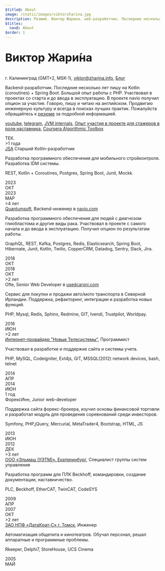 ```yaml
---
$title@: About
image: /static/images/viktorzharina.jpg
description: Резюме. Виктор Жарина. web-разработчик. Последние несколько лет пишу на Kotlin, до этого неколько лет писал на PHP.
$titles:
  nav@: About
$order: 1
---
```


<p style="font-size: 36px; font-weight: bold;">Виктор Жари&#x301;на</p> 
г. Калининград (GMT+2, MSK-1), <a href="mailto:viktor@zharina.info">viktor@zharina.info</a>, <a href="/about/">Блог</a>

Backend-разработчик. Последние несколько лет пишу на Kotlin (coroutines) + Spring Boot. Большой опыт работы с PHP. Участвовал в проектах со старта и до ввода в эксплуатацию. В проекте navio получил опцион за участие. Говорю, пишу и читаю на английском. Продвигаю инженерную культуру и всегда в поисках лучших практик. Пожалуйста обращайтесь к <a href="https://viktor.zharina.info/static/attachments/complete_resume.pdf">резюме</a> за подробной информацией.

[youtube](https://www.youtube.com/@radiopapus), [telegram](https://t.me/radiopapus), [JVM internals](https://habr.com/ru/articles/739338/), [Опыт участия в проекте для стажеров в роли наставника](https://habr.com/ru/articles/346248/), [Coursera Algorithmic Toolbox](/static/images/coursera/cert.png)

<div class="timeline">
    <div class="row">
        <div class="points">
            <div class="point">
                <div class="year">ТЕК.</div>
                <div class="month"></div>
            </div>
            <div class="line__solid"></div>
            <div class="point__interval">
                <div class="year">>1 года</div>
            </div>
            <div class="line__solid">
                <div class="details">
                    <div class="details__title--main"><a href="//https://jsa-group.ru/">JSA</a> Старший Kotlin-разработчик</div>
                    <p class="details__text">Разработка программного обеспечения для мобильного стройконтроля. Разработка IDM системы.</p>
                    <p class="details__skill">REST, Kotlin + Coroutines, Postgres, Spring Boot, Junit, Mockk.</p>
                </div>
            </div>
            <div class="point">
                <div class="year">2023</div>
                <div class="month">ОКТ</div>
            </div>
            <div class="line__grey"></div>
        </div>
    </div>
    <div class="row">
        <div class="points">
            <div class="point">
                <div class="year">2023</div>
                <div class="month">МАР</div>
            </div>
            <div class="line__solid"></div>
            <div class="point__interval">
                <div class="year">>4 лет</div>
            </div>
            <div class="line__solid">
                <div class="details">
                    <div class="details__title--main"><a href="//www.quantumsoft.pro">Quantumsoft</a>, Backend-инженер в <a href="//navio.com">navio.com</a></div>
                    <p class="details__text">Разработка программного обеспечения для людей с диагнозом глиобластома и другие виды рака. Участвовал в проекте с самого начала и до ввода в эксплуатацию. Получил опцион по результатам работы.</p>
                    <p class="details__skill">GraphQL, REST, Kafka, Postgres, Redis, Elasticsearch, Spring Boot, Hibernate, Junit, Kotlin, Twilio, CopperCRM, Datadog, Sentry, Slack, Jira.</p>
                </div>
            </div>
            <div class="point">
                <div class="year">2018</div>
                <div class="month">ОКТ</div>
            </div>
            <div class="line__grey"></div>
        </div>
    </div>
    <div class="row">
        <div class="points">
            <div class="point">
                <div class="year">2018</div>
                <div class="month">ОКТ</div>
            </div>
            <div class="line__solid"></div>
            <div class="point__interval">
                <div class="year">>2 лет</div>
            </div>
            <div class="line__solid">
                <div class="details">
                    <div class="details__title--main">Ofte, Senior Web Developer в <a href="//usedcarsni.com">usedcarsni.com</a></div> 
                    <p class="details__text">Сервис для покупки и продажи авто/мото транспорта в Северной Ирландии. Поддержка, рефакторинг, интеграции и разработка новых функций.</p>
                    <p class="details__skill">PHP, Mysql, Redis, Sphinx, Redmine, GIT, Ivendi, Trustpilot, Worldpay.</p>
                </div>
            </div>
        </div>
    </div>
    <div class="row">
        <div class="points">
            <div class="point">
                <div class="year">2016</div>
                <div class="month">ИЮН</div>
            </div>
            <div class="line__solid"></div>
            <div class="point__interval">
                <div class="year">>2 лет</div>
            </div>
            <div class="line__solid">
                <div class="details">
                    <div class="details__title--main"><a href="//nts.su">Интернет-провайдер "Новые Телесистемы"</a>, Программист</div>
                    <p class="details__text">Участвовал в разработке и поддержке сайта и системы учета.</p>
                    <p class="details__skill">PHP, MySQL, Codeigniter, Ext4js, GIT, MSSQL(2012) network devices, bash, telnet</p>
                </div>
            </div>
            <div class="point">
                <div class="year">2014</div>
                <div class="month">АПР</div>
            </div>
            <div class="line__grey"></div>
        </div>
    </div>
    <div class="row">
        <div class="points">
            <div class="point">
                <div class="year">2014</div>
                <div class="month">ИЮН</div>
            </div>
            <div class="point__interval">
                <div class="year">1 год</div>
            </div>
            <div class="line__solid">
                <div class="details">
                    <div class="details__title--main">ФорексИнн, Junior web-developer</div>
                    <p class="details__text">Поддержка сайта форекс-брокера, изучил основы финансовой торговли и разработал модуль для проведения соревнований среди инвесторов.</p>
                    <p class="details__skill">Symfony, PHP,jQuery, Mercurial, MetaTrader4, Bootstrap, HTML, JS</p>
                </div>
            </div>
            <div class="point">
                <div class="year">2013</div>
                <div class="month">ИЮН</div>
            </div>
            <div class="line__grey"></div>
        </div>
    </div>
    <div class="row">
        <div class="points">
            <div class="point">
                <div class="year">2012</div>
                <div class="month">ДЕК</div>
            </div>
            <div class="line__solid">
            </div>
            <div class="point__interval">
                <div class="year">>3 лет</div>
            </div>
            <div class="line__solid">
                <div class="details">
                    <div class="details__title--main"><a href="//uetm.ru">ООО «Эльмаш (УЭТМ)». Екатеринбург</a>, Специалист группы систем управления</div>
                    <p class="details__text">Разработка программ для ПЛК Beckhoff, командировки, создание документации, наставничество.</p>
                    <p class="details__skill">PLC, Beckhoff, EtherCAT, TwinCAT, CodeSYS</p>
                </div>
            </div>
            <div class="point">
                <div class="year">2009</div>
                <div class="month">АПР</div>
            </div>
            <div class="line__grey"></div>
        </div>
    </div>
    <div class="row">
        <div class="points">
            <div class="point">
                <div class="year">2007</div>
                <div class="month">ОКТ</div>
            </div>
            <div class="line__solid"></div>
            <div class="point__interval">
                <div class="year">>2 лет</div>
            </div>
            <div class="line__solid">
                <div class="details">
                    <div class="details__title--main"><a href="//datakrat.com">ЗАО НПФ «ДатаКрат-С» г. Томск</a>, Инженер</div>
                    <p class="details__text">Автоматизация общепита и кинотеатров. Обучал персонал, решал аппаратные и программные проблемы.</p>
                    <p class="details__skill">Rkeeper, Delphi7, StoreHouse, UCS Cinema</p>
                </div>
            </div>
            <div class="point">
                <div class="year">2005</div>
                <div class="month">МАЙ</div>
            </div>
        </div>
    </div>
</div>

